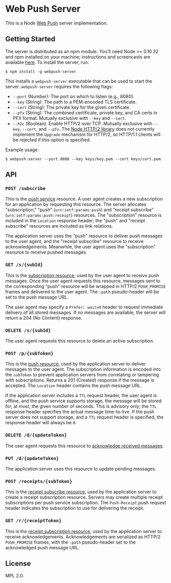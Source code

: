 # Web Push Server

This is a Node [Web Push](https://unicorn-wg.github.io/webpush-protocol/) server implementation.

## Getting Started

The server is distributed as an npm module. You'll need Node >= 0.10.32 and npm installed on your machine; instructions and screencasts are available [here](https://docs.npmjs.com/getting-started/installing-node). To install the server, run:

    $ npm install -g webpush-server

This installs a `webpush-server` executable that can be used to start the server. `webpush-server` requires the following flags:

* `--port` (Number): The port on which to listen (e.g., 8080).
* `--key` (String): The path to a PEM-encoded TLS certificate.
* `--cert` (String): The private key for the given certificate.
* `--pfx` (String): The combined certificate, private key, and CA certs in PFX format. Mutually exclusive with `--key` and `--cert`.
* `--h2c` (Boolean): Enable HTTP/2 over TCP. Mutually exclusive with `--key`, `--cert`, and `--pfx`. The [Node HTTP/2 library](https://github.com/molnarg/node-http2) does not currently implement the `Upgrade` mechanism for HTTP/2, so HTTP/1.1 clients will be rejected if this option is specified.

Example usage:

    $ webpush-server --port 8080 --key keys/key.pem --cert keys/cert.pem

## API

### `POST /subscribe`

This is the [push service](https://unicorn-wg.github.io/webpush-protocol/#message_subscription) resource. A user agent creates a new subscription for an application by requesting this resource.  The server allocates "subscription," "push" (`urn:ietf:params:push`) and "receipt subscribe" (`urn:ietf:params:push:receipt`) resources. The "subscription" resource is included in the `Location` response header; the "push" and "receipt subscribe" resources are included as link relations.

The application server uses the "push" resource to deliver push messages to the user agent, and the "receipt subscribe" resource to receive acknowledgements. Meanwhile, the user agent uses the "subscription" resource to receive pushed messages.

### `GET /s/{subId}`

This is the [subscription resource](https://unicorn-wg.github.io/webpush-protocol/#monitor), used by the user agent to receive push messages. Once the user agent requests this resource, messages sent to the corresponding "push" resource will be wrapped in HTTP/2 `PUSH_PROMISE` frames and delivered to the user agent. The `:path` pseudo-header will be set to the push message URL.

The user agent may specify a `Prefer: wait=0` header to request immediate delivery of all stored messages. If no messages are available, the server will return a 204 (No Content) response.

### `DELETE /s/{subId}`

The user agent requests this resource to delete an active subscription.

### `POST /p/{subToken}`

This is the [push resource](https://unicorn-wg.github.io/webpush-protocol/#send), used by the application server to deliver messages to the user agent. The subscription information is encoded into the `subToken` to prevent application servers from correlating or tampering with subscriptions. Returns a 201 (Created) response if the message is accepted. The `Location` header contains the push message URL.

If the application server includes a `TTL` request header, the user agent is offline, and the push service supports storage, the message will be stored for, at most, the given number of seconds. This is advisory only; the `TTL` response header specifies the actual message time-to-live. If the push server does not support storage, and a `TTL` request header is specified, the response header will always be `0`.

### `DELETE /d/{updateToken}`

The user agent requests this resource to [acknowledge received messages](https://unicorn-wg.github.io/webpush-protocol/#acknowledge_message).

### `PUT /d/{updateToken}`

The application server uses this resource to update pending messages.

### `POST /receipts/{subToken}`

This is the [receipt subscribe resource](https://unicorn-wg.github.io/webpush-protocol/#receipt_subscription), used by the application server to create a receipt subscription resource. Servers may create multiple receipt subscriptions per push service subscription. The `Push-Receipt` push request header indicates the subscription to use for delivering the receipt.

### `GET /r/{receiptToken}`

This is the [receipt subscription resource](https://unicorn-wg.github.io/webpush-protocol/#receive_receipt), used by the application server to receive acknowledgements. Acknowledgements are serialized as HTTP/2 `PUSH_PROMISE` frames, with the `:path` pseudo-header set to the acknowledged push message URL.

## License

MPL 2.0.
